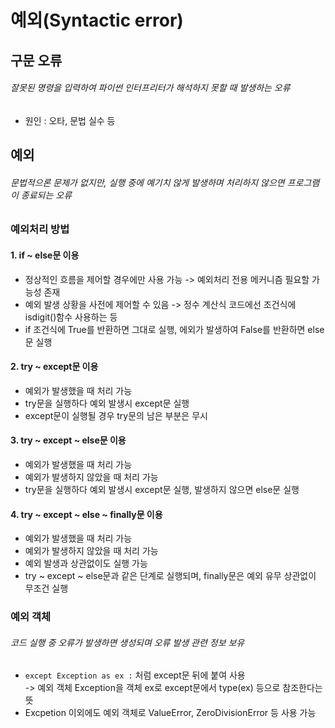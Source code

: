 # 예외(Syntactic error)   

## 구문 오류   
###### 잘못된 명령을 입력하여 파이썬 인터프리터가 해석하지 못할 때 발생하는 오류   

- 원인 : 오타, 문법 실수 등   

## 예외    
###### 문법적으론 문제가 없지만, 실행 중에 예기치 않게 발생하며 처리하지 않으면 프로그램이 종료되는 오류       

### 예외처리 방법   
#### 1. if ~ else문 이용  
- 정상적인 흐름을 제어할 경우에만 사용 가능 -> 예외처리 전용 메커니즘 필요할 가능성 존재      
- 예외 발생 상황을 사전에 제어할 수 있음 -> 정수 계산식 코드에선 조건식에 isdigit()함수 사용하는 등     
- if 조건식에 True를 반환하면 그대로 실행, 에외가 발생하여 False를 반환하면 else문 실행   

#### 2. try ~ except문 이용   
- 예외가 발생했을 때 처리 가능    
- try문을 실행하다 예외 발생시 except문 실행   
- except문이 실행될 경우 try문의 남은 부분은 무시   

#### 3. try ~ except ~ else문 이용   
- 예외가 발생했을 때 처리 가능   
- 예외가 발생하지 않았을 때 처리 가능   
- try문을 실행하다 예외 발생시 except문 실행, 발생하지 않으면 else문 실행   

#### 4. try ~ except ~ else ~ finally문 이용
- 예외가 발생했을 때 처리 가능   
- 예외가 발생하지 않았을 때 처리 가능   
- 예외 발생과 상관없이도 실행 가능    
- try ~ except ~ else문과 같은 단계로 실행되며, finally문은 예외 유무 상관없이 무조건 실행  

### 예외 객체   
###### 코드 실행 중 오류가 발생하면 생성되며 오류 발생 관련 정보 보유   
- ``` except Exception as ex : ``` 처럼 except문 뒤에 붙여 사용   
-> 예외 객체 Exception을 객체 ex로 except문에서 type(ex) 등으로 참조한다는 뜻          
- Excpetion 이외에도 예외 객체로 ValueError, ZeroDivisionError 등 사용 가능      
     



